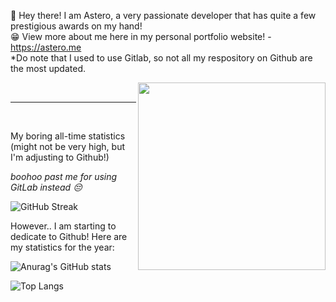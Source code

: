 

💬 Hey there! I am Astero, a very passionate developer that has quite a few prestigious awards on my hand! 
<br>
😁 View more about me here in my personal portfolio website! - https://astero.me
<br>
*Do note that I used to use Gitlab, so not all my respository on Github are the most updated.

<img align="right" width="300" height="300" src="https://i.imgur.com/Q0CsYvz.png0">

<br>
<hr>
<br>


My boring all-time statistics (might not be very high, but I'm adjusting to Github!)

_boohoo past me for using GitLab instead 😔_

![GitHub Streak](http://github-readme-streak-stats.herokuapp.com?user=aster0&theme=radical&date_format=M%20j%5B%2C%20Y%5D)


However.. I am starting to dedicate to Github! Here are my statistics for the year:

![Anurag's GitHub stats](https://github-readme-stats.vercel.app/api?username=aster0&show_icons=true&theme=radical&count_private=true&hide=contribs,prs)

![Top Langs](https://github-readme-stats.vercel.app/api/top-langs/?username=aster0&theme=radical)
